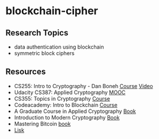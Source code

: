 # blockchain-cipher


## Research Topics

* data authentication using blockchain
* symmetric block ciphers



## Resources

* CS255: Intro to Cryptography - Dan Boneh [Course](https://crypto.stanford.edu/~dabo/cs255/) [Video](https://crypto.stanford.edu/~dabo/courses/OnlineCrypto/)
* Udacity CS387: Applied Cryptography [MOOC](https://classroom.udacity.com/courses/cs387)
* CS355: Topics in Cryptography [Course](https://crypto.stanford.edu/cs355/18sp/)
* Codeacademy: Intro to Blockchain [Course](https://www.codecademy.com/learn/introduction-to-blockchain)
* A Graduate Course in Applied Cryptography [Book](https://toc.cryptobook.us)
* Introduction to Modern Cryptography [Book](http://www.cs.umd.edu/~jkatz/imc.html)
* Mastering Bitcoin [book](https://github.com/bitcoinbook/bitcoinbook)
* [Lisk](https://lisk.io/)

